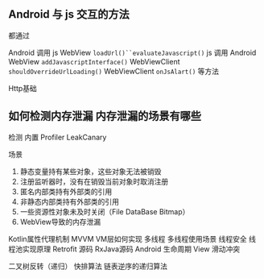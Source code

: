## Android 与 js 交互的方法

都通过

Android 调用 js
WebView `loadUrl()``evaluateJavascript()`
js 调用 Android
WebView `addJavascriptInterface()`
WebViewClient `shouldOverrideUrlLoading()`
WebViewClient `onJsAlart()` 等方法

Http基础
## 如何检测内存泄漏 内存泄漏的场景有哪些
检测 内置 Profiler LeakCanary

场景 
1. 静态变量持有某些对象，这些对象无法被销毁
2. 注册监听器时，没有在销毁当前对象时取消注册
3. 匿名内部类持有外部类的引用
4. 非静态内部类持有外部类的引用
5. 一些资源性对象未及时关闭（File DataBase Bitmap）
6. WebView导致的内存泄漏

Kotlin属性代理机制
MVVM VM层如何实现
多线程 多线程使用场景
线程安全
线程池实现原理
Retrofit 源码
RxJava源码
Android 生命周期
View 滑动冲突

二叉树反转（递归）
快排算法
链表逆序的递归算法